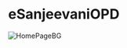 # eSanjeevaniOPD
![HomePageBG](https://github.com/UtkarshRawat1710/eSanjeevaniOPD/assets/124810125/8694ed94-5a71-4ba5-879c-7f64458ecd60)
